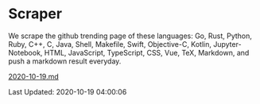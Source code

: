 # Scraper

We scrape the github trending page of these languages: Go, Rust, Python, Ruby, C++, C, Java, Shell, Makefile, Swift, Objective-C, Kotlin, Jupyter-Notebook, HTML, JavaScript, TypeScript, CSS, Vue, TeX, Markdown, and push a markdown result everyday.

[2020-10-19.md](https://github.com/yangwenmai/github-trending-backup/blob/master/2020-10-19.md)

Last Updated: 2020-10-19 04:00:06